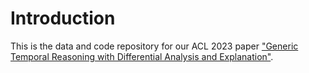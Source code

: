 # Introduction
This is the data and code repository for our ACL 2023 paper ["Generic Temporal Reasoning with Differential Analysis and Explanation"](https://arxiv.org/pdf/2212.10467.pdf).

<!-- # today -->
